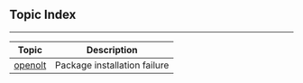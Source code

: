 
Topic Index
-----------

---

| Topic | Description |
| ----- | ------------|
| [openolt](topics/openolt.md) | Package installation failure |
